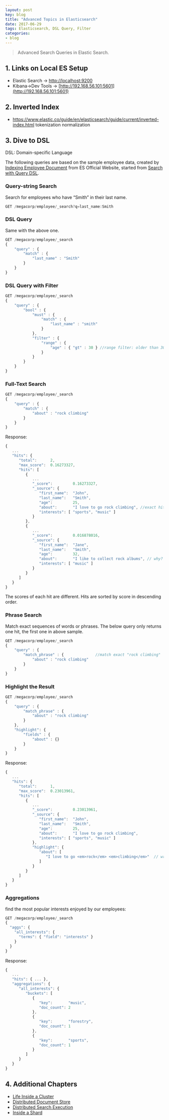 ```yaml
---
layout: post
key: blog
title: "Advanced Topics in Elasticsearch"
date: 2017-06-29
tags: Elasticsearch, DSL Query, Filter
categories:
- blog
---
```


> Advanced Search Queries in Elastic Search.

## 1. Links on Local ES Setup
* Elastic Search -> [http://localhost:9200](http://localhost:9200)
* Kibana->Dev Tools -> [http://192.168.56.101:5601](http://192.168.56.101:5601)

## 2. Inverted Index
* https://www.elastic.co/guide/en/elasticsearch/guide/current/inverted-index.html
tokenization
normalization

## 3. Dive to DSL
DSL: Domain-specific Language

The following queries are based on the sample employee data, created by [Indexing Employee Document](https://www.elastic.co/guide/en/elasticsearch/guide/current/_indexing_employee_documents.html) from ES Official Website, started from [Search with Query DSL](https://www.elastic.co/guide/en/elasticsearch/guide/current/_search_with_query_dsl.html).

### Query-string Search
Search for employees who have “Smith” in their last name.
```javascript
GET /megacorp/employee/_search?q=last_name:Smith
```

### DSL Query
Same with the above one.
```javascript
GET /megacorp/employee/_search
{
    "query" : {
        "match" : {
            "last_name" : "Smith"
        }
    }
}
```

### DSL Query with Filter
```javascript
GET /megacorp/employee/_search
{
    "query" : {
        "bool" : {
            "must" : {
                "match" : {
                    "last_name" : "smith"
                }
            },
            "filter" : {
                "range" : {
                    "age" : { "gt" : 30 } //range filter: older than 30
                }
            }
        }
    }
}
```

### Full-Text Search
```javascript
GET /megacorp/employee/_search
{
    "query" : {
        "match" : {
            "about" : "rock climbing"
        }
    }
}
```

Response:
```javascript
{
   ...
   "hits": {
      "total":      2,
      "max_score":  0.16273327,
      "hits": [
         {
            ...
            "_score":         0.16273327,
            "_source": {
               "first_name":  "John",
               "last_name":   "Smith",
               "age":         25,
               "about":       "I love to go rock climbing", //exact hit
               "interests": [ "sports", "music" ]
            }
         },
         {
            ...
            "_score":         0.016878016,
            "_source": {
               "first_name":  "Jane",
               "last_name":   "Smith",
               "age":         32,
               "about":       "I like to collect rock albums", // why? rock = rock climbing?
               "interests": [ "music" ]
            }
         }
      ]
   }
}
```
The scores of each hit are different. Hits are sorted by score in descending order.

### Phrase Search
Match exact sequences of words or phrases. The below query only returns one hit, the first one in above sample.
```javascript
GET /megacorp/employee/_search
{
    "query" : {
        "match_phrase" : {              //match exact "rock climbing"
            "about" : "rock climbing"
        }
    }
}
```

### Highlight the Result
```javascript
GET /megacorp/employee/_search
{
    "query" : {
        "match_phrase" : {
            "about" : "rock climbing"
        }
    },
    "highlight": {
        "fields" : {
            "about" : {}
        }
    }
}
```

Response:
```javascript
{
   ...
   "hits": {
      "total":      1,
      "max_score":  0.23013961,
      "hits": [
         {
            ...
            "_score":         0.23013961,
            "_source": {
               "first_name":  "John",
               "last_name":   "Smith",
               "age":         25,
               "about":       "I love to go rock climbing",
               "interests": [ "sports", "music" ]
            },
            "highlight": {
               "about": [
                  "I love to go <em>rock</em> <em>climbing</em>"  // wrapped in <em></em> HTML tags
               ]
            }
         }
      ]
   }
}
```

### Aggregations
find the most popular interests enjoyed by our employees:
```javascript
GET /megacorp/employee/_search
{
  "aggs": {
    "all_interests": {
      "terms": { "field": "interests" }
    }
  }
}
```

Response:
```javascript
{
   ...
   "hits": { ... },
   "aggregations": {
      "all_interests": {
         "buckets": [
            {
               "key":       "music",
               "doc_count": 2
            },
            {
               "key":       "forestry",
               "doc_count": 1
            },
            {
               "key":       "sports",
               "doc_count": 1
            }
         ]
      }
   }
}
```

## 4. Additional Chapters
* [Life Inside a Cluster](https://www.elastic.co/guide/en/elasticsearch/guide/current/distributed-cluster.html)
* [Distributed Document Store](https://www.elastic.co/guide/en/elasticsearch/guide/current/distributed-docs.html)
* [Distributed Search Execution](https://www.elastic.co/guide/en/elasticsearch/guide/current/distributed-search.html)
* [Inside a Shard](https://www.elastic.co/guide/en/elasticsearch/guide/current/inside-a-shard.html)
